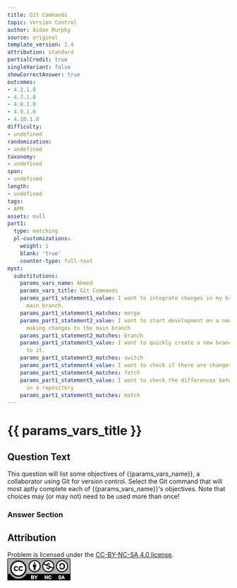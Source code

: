 ```yaml
---
title: Git Commands
topic: Version Control
author: Aidan Murphy
source: original
template_version: 1.4
attribution: standard
partialCredit: true
singleVariant: false
showCorrectAnswer: true
outcomes:
- 4.2.1.0
- 4.7.1.0
- 4.8.1.0
- 4.9.1.0
- 4.10.1.0
difficulty:
- undefined
randomization:
- undefined
taxonomy:
- undefined
span:
- undefined
length:
- undefined
tags:
- APM
assets: null
part1:
  type: matching
  pl-customizations:
    weight: 1
    blank: 'true'
    counter-type: full-text
myst:
  substitutions:
    params_vars_name: Ahmed
    params_vars_title: Git Commands
    params_part1_statement1_value: I want to integrate changes in my branch into the
      main branch.
    params_part1_statement1_matches: merge
    params_part1_statement2_value: I want to start development on a new feature without
      making changes to the main branch
    params_part1_statement2_matches: branch
    params_part1_statement3_value: I want to quickly create a new branch and move
      to it.
    params_part1_statement3_matches: switch
    params_part1_statement4_value: I want to check if there are changes on the remote.
    params_part1_statement4_matches: fetch
    params_part1_statement5_value: I want to check the differences between two branches
      in a repository
    params_part1_statement5_matches: match
---
```

# {{ params_vars_title }}

## Question Text

This question will list some objectives of {{params_vars_name}}, a collaborator using Git for version control.
Select the Git command that will most aptly complete each of {{params_vars_name}}'s objectives. Note that choices may (or may not) need to be used more than once!

### Answer Section

## Attribution

Problem is licensed under the [CC-BY-NC-SA 4.0 license](https://creativecommons.org/licenses/by-nc-sa/4.0/).<br> ![The Creative Commons 4.0 license requiring attribution-BY, non-commercial-NC, and share-alike-SA license.](https://raw.githubusercontent.com/firasm/bits/master/by-nc-sa.png)